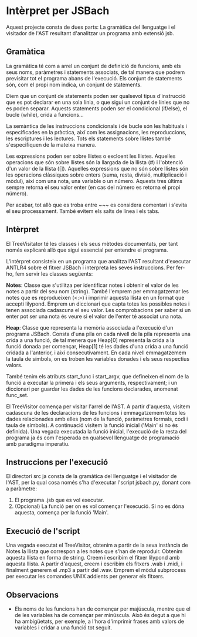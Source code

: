 # Intèrpret per JSBach

Aquest projecte consta de dues parts: La gramàtica del llenguatge i el visitador de l'AST resultant d'analitzar un programa amb extensió jsb.

## Gramàtica

La gramàtica té com a arrel un conjunt de definició de funcions, amb els seus noms, paràmetres i statements associats, de tal manera que podrem previsitar tot el programa abans de l'execució. Els conjunt de statements són, com el propi nom indica, un conjunt de statements.

Diem que un conjunt de statements poden ser qualsevol tipus d'instrucció que es pot declarar en una sola línia, o que sigui un conjunt de línies que no es poden separar. Aquests statements poden ser el condicional (if/else), el bucle (while), crida a funcions...

La semàntica de les instruccions condicionals i de bucle són les habituals i especificades en la pràctica, així com les assignacions, les reproduccions, les escriptures i les lectures. Tots els statements sobre llistes també s'especifiquen de la mateixa manera.

Les expressions poden ser sobre llistes o excloent les llistes. Aquelles operacions que són sobre llistes són la llargada de la llista (#) i l'obtenció d'un valor de la llista ([]). Aquelles expressions que no són sobre llistes són les operacions clàssiques sobre enters (suma, resta, divisió, multiplicació i mòdul), així com una nota, una variable o un número. Aquests tres últims sempre retorna el seu valor enter (en cas del número es retorna el propi número).

Per acabar, tot allò que es troba entre ~~~ es considera comentari i s'evita el seu processament. També evitem els salts de línea i els tabs.

## Intèrpret

El TreeVisitator té les classes i els seus mètodes documentats, per tant només explicaré allò que sigui essencial per entendre el programa.

L'intèrpret consisteix en un programa que analitza l'AST resultant d'executar ANTLR4 sobre el fitxer JSBach i interpreta les seves instruccions. Per fer-ho, fem servir les classes següents:

**Notes**: Classe que s'utilitza per identificar notes i obtenir el valor de les notes a partir del seu nom (string). També l'emprem per emmagatzemar les notes que es reprodueixen (<:>) i imprimir aquesta llista en un format que accepti lilypond. Emprem un diccionari que capta totes les possibles notes i tenen associada cadascuna el seu valor. Les comprobacions per saber si un enter pot ser una nota és veure si el valor de l'enter té associat una nota.

**Heap**: Classe que representa la memòria associada a l'execució d'un programa JSBach. Consta d'una pila on cada nivell de la pila representa una crida a una funció, de tal menera que Heap[0] representa la crida a la funció donada per començar, Heap[1] té les dades d'una crida a una funció cridada a l'anterior, i així consecutivament. En cada nivell emmagatzemem la taula de símbols, on es troben les variables donades i els seus respectius valors.

També tenim els atributs start_func i start_argv, que defineixen el nom de la funció a executar la primera i els seus arguments, respectivament; i un diccionari per guardar les dades de les funcions declarades, anomenat func_set.

El TreeVisitor comença per visitar l'arrel de l'AST. A partir d'aquesta, visitem cadascuna de les declaracions de les funcions i emmagatzemem totes les dades relacionades amb elles (nom de la funció, paràmetres formals, codi i taula de símbols). A continuació visitem la funció inicial ('Main' si no és definida). Una vegada executada la funció inicial, l'execució de la resta del programa ja és com l'esperada en qualsevol llenguatge de programació amb paradigma imperatiu.

## Instruccions per l'execució

El directori src ja consta de la gramàtica del llenguatge i el visitador de l'AST, per la qual cosa només s'ha d'executar l'script jsbach.py, donant com a paràmetre:

1. El programa .jsb que es vol executar.
2. (Opcional) La funció per on es vol començar l'execució. Si no es dóna aquesta, comença per la funció 'Main'.

## Execució de l'script

Una vegada executat el TreeVisitor, obtenim a partir de la seva instància de Notes la llista que correspon a les notes que s'han de reproduir. Obtenim aquesta llista en forma de string. Creem i escribim el fitxer lilypond amb aquesta llista. A partir d'aquest, creem i escribim els fitxers .wab i .midi, i finalment generem el .mp3 a partir del .wav. Emprem el mòdul subprocess per executar les comandes UNIX addients per generar els fitxers.

## Observacions

- Els noms de les funcions han de començar per majúscula, mentre que el de les variables ha de començar per minúscula. Això és degut a que hi ha ambigüetats, per exemple, a l'hora d'imprimir frases amb valors de variables i cridar a una funció tot seguit. 
